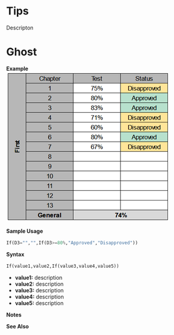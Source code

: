 # Tips
Descripton

# Ghost
**Example**<br>
<img src="mainTable.png">

**Sample Usage**<br>
```python
If(D3="","",If(D3>=80%,"Approved","Disapproved"))
```

**Syntax**<br>
```python
If(value1,value2,If(value3,value4,value5))
```
* **value1:** description <br>
* **value2:** description <br>
* **value3:** description <br>
* **value4:** description <br>
* **value5:** description <br>

**Notes**<br>

**See Also**<br>
